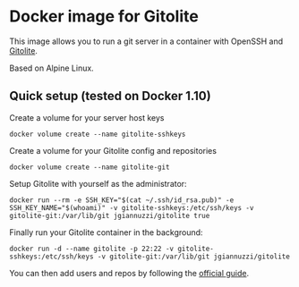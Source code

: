 # Docker image for Gitolite

This image allows you to run a git server in a container with OpenSSH and [Gitolite](https://github.com/sitaramc/gitolite#readme).

Based on Alpine Linux.

## Quick setup (tested on Docker 1.10)

Create a volume for your server host keys

    docker volume create --name gitolite-sshkeys

Create a volume for your Gitolite config and repositories

    docker volume create --name gitolite-git

Setup Gitolite with yourself as the administrator:

    docker run --rm -e SSH_KEY="$(cat ~/.ssh/id_rsa.pub)" -e SSH_KEY_NAME="$(whoami)" -v gitolite-sshkeys:/etc/ssh/keys -v gitolite-git:/var/lib/git jgiannuzzi/gitolite true

Finally run your Gitolite container in the background:

    docker run -d --name gitolite -p 22:22 -v gitolite-sshkeys:/etc/ssh/keys -v gitolite-git:/var/lib/git jgiannuzzi/gitolite

You can then add users and repos by following the [official guide](https://github.com/sitaramc/gitolite#adding-users-and-repos).
